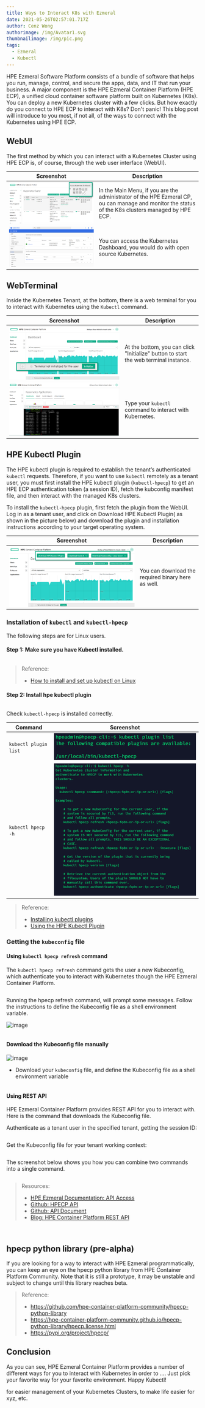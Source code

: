 ```yaml
---
title: Ways to Interact K8s with Ezmeral
date: 2021-05-26T02:57:01.717Z
author: Cenz Wong
authorimage: /img/Avatar1.svg
thumbnailimage: /img/pic.png
tags:
  - Ezmeral
  - Kubectl
---
```

HPE Ezmeral Software Platform consists of a bundle of software that helps you run, manage, control, and secure the apps, data, and IT that run your business. A major component is the HPE Ezmeral Container Platform (HPE ECP), a unified cloud container software platform built on Kubernetes (K8s). You can deploy a new Kubernetes cluster with a few clicks. But how exactly do you connect to HPE ECP to interact with K8s? Don't panic! This blog post will introduce to you most, if not all, of the ways to connect with the Kubernetes using HPE ECP.

## WebUI

The first method by which you can interact with a Kubernetes Cluster using HPE ECP is, of course, through the web user interface (WebUI). 

| Screenshot                                                          | Description                                                                                                                                        |
| ------------------------------------------------------------------- | -------------------------------------------------------------------------------------------------------------------------------------------------- |
| ![](https://github.com/helloezmeral/cdn/raw/main/K8s-Cluster.png)   | In the Main Menu, if you are the administrator of the HPE Ezmeral CP, ou can manage and monitor the status of the K8s clusters managed by HPE ECP. |
| ![](https://github.com/helloezmeral/cdn/raw/main/K8s-Dashboard.png) | You can access the Kubernetes Dashboard, you would do with open source Kubernetes.                                                                 |

## WebTerminal

Inside the Kubernetes Tenant, at the bottom, there is a web terminal for you to interact with Kubernetes using the `Kubectl` command.

| Screenshot                                                          | Description                                                                          |
| ------------------------------------------------------------------- | ------------------------------------------------------------------------------------ |
| ![](https://github.com/helloezmeral/cdn/raw/main/K8s-Tenant.png)    | At the bottom, you can click "Initialize" button to start the web terminal instance. |
| ![](https://github.com/helloezmeral/cdn/raw/main/K8s-Tenant-02.png) | Type your `kubectl` command to interact with Kubernetes.                             |

## HPE Kubectl Plugin

The HPE kubectl plugin is required to establish the tenant’s authenticated `kubectl` requests. Therefore, if you want to use `kubectl` remotely as a tenant user, you must first install the HPE kubectl plugin (`kubectl-hpecp`) to get an HPE ECP authentication token (a session ID), fetch the kubconfig manifest file, and then interact with the managed K8s clusters.

To install the `kubectl-hpecp` plugin, first fetch the plugin from the WebUI. Log in as a tenant user, and click on Download HPE Kubectl Plugin( as shown in the picture below) and download the plugin and installation instructions according to your target operating system.

| Screenshot                                                          | Description                                        |
| ------------------------------------------------------------------- | -------------------------------------------------- |
| ![](https://github.com/helloezmeral/cdn/raw/main/K8s-Tenant-03.png) | You can download the required binary here as well. |

### Installation of `kubectl` and `kubectl-hpecp`

The following steps are for Linux users.

#### Step 1: Make sure you have Kubectl installed.

```shell

```

> Reference:
>
> * [How to install and set up kubectl on Linux](https://kubernetes.io/docs/tasks/tools/install-kubectl-linux/)

#### Step 2: Install hpe kubectl plugin

```bash

```

Check `kubectl-hpecp` is installed correctly.

| Command               | Screenshot                                                                |
| --------------------- | ------------------------------------------------------------------------- |
| `kubectl plugin list` | ![](https://github.com/helloezmeral/cdn/raw/main/kubectl-plugin-list.png) |
| `kubectl hpecp -h`    | ![](https://github.com/helloezmeral/cdn/raw/main/kubectl-hpecp-h.png)     |

> Reference:
>
> * [Installing kubectl plugins](https://kubernetes.io/docs/tasks/extend-kubectl/kubectl-plugins/#installing-kubectl-plugins)
> * [Using the HPE Kubectl Plugin](https://docs.containerplatform.hpe.com/53/reference/kubernetes/using-kubernetes/Using_the_HPE_Kubectl_Plugin.html)

### Getting the `kubeconfig` file

#### Using `kubectl hpecp refresh` command

The `kubectl hpecp refresh` command gets the user a new Kubeconfig, which authenticate you to interact with Kubernetes though the HPE Ezmeral Container Platform.

```shell

```

Running the hpecp refresh command, will prompt some messages. Follow the instructions to define the Kubeconfig file as a shell environment variable.

![image](https://user-images.githubusercontent.com/72959956/117413580-bab71980-af48-11eb-808e-1f46f074451c.png)

```shell

```

#### Download the Kubeconfig file manually

![image](https://user-images.githubusercontent.com/72959956/117415089-7a589b00-af4a-11eb-8fbb-54386bcbdbbd.png)

* Download your `kubeconfig` file, and define the Kubeconfig file as a shell environment variable

```bash

```

#### Using REST API

HPE Ezmeral Container Platform provides REST API for you to interact with. Here is the command that downloads the Kubeconfig file.

Authenticate as a tenant user in the specified tenant, getting the session ID: 

```shell

```

Get the Kubeconfig file for your tenant working context: 

```shell

```

The screenshot below shows you how you can combine two commands into a single command.

```shell

```

> Resources:
>
> * [HPE Ezmeral Documentation: API Access](https://docs.containerplatform.hpe.com/53/reference/accessing-the-applications/API_Access.html)
> * [Github: HPECP API](https://github.com/HewlettPackard/hpe-notebooks/tree/master/HPECPAPI)
> * [Github: API Document](https://github.com/bluedatainc/solutions/tree/master/APIs)
> * [Blog: HPE Container Platform REST API](https://developer.hpe.com/blog/hpe-container-platform-rest-api-part-1-authenticating/)

<br/>

## hpecp python library (pre-alpha)

If you are looking for a way to interact with HPE Ezmeral programmatically, you can keep an eye on the hpecp python library from HPE Container Platform Community. Note that it is still a prototype, it may be unstable and subject to change until this library reaches beta.

> Reference:
>
> * https://github.com/hpe-container-platform-community/hpecp-python-library
> * https://hpe-container-platform-community.github.io/hpecp-python-library/hpecp.license.html
> * https://pypi.org/project/hpecp/

## Conclusion

As you can see, HPE Ezmeral Container Platform provides a number of different ways for you to interact with Kubernetes in order to …. Just pick your favorite way for your favorite environment. Happy Kubectl!

for easier management of your Kubernetes Clusters, to make life easier for xyz, etc.